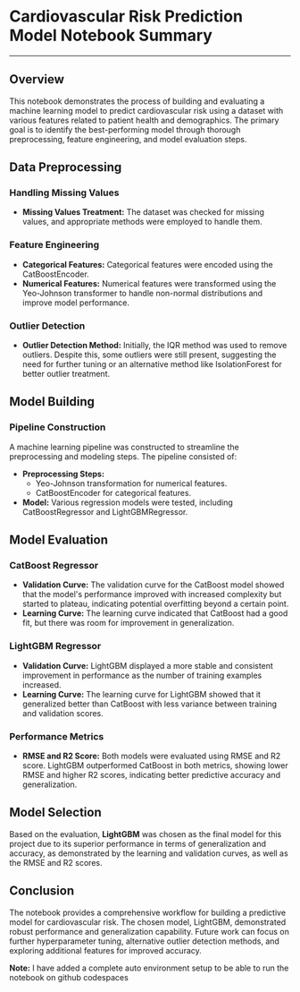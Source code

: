 # Cardiovascular Risk Prediction Model Notebook Summary

---

## Overview

This notebook demonstrates the process of building and evaluating a machine learning model to predict cardiovascular risk using a dataset with various features related to patient health and demographics. The primary goal is to identify the best-performing model through thorough preprocessing, feature engineering, and model evaluation steps.

## Data Preprocessing

### Handling Missing Values
- **Missing Values Treatment:** The dataset was checked for missing values, and appropriate methods were employed to handle them.

### Feature Engineering
- **Categorical Features:** Categorical features were encoded using the CatBoostEncoder.
- **Numerical Features:** Numerical features were transformed using the Yeo-Johnson transformer to handle non-normal distributions and improve model performance.

### Outlier Detection
- **Outlier Detection Method:** Initially, the IQR method was used to remove outliers. Despite this, some outliers were still present, suggesting the need for further tuning or an alternative method like IsolationForest for better outlier treatment.

## Model Building

### Pipeline Construction
A machine learning pipeline was constructed to streamline the preprocessing and modeling steps. The pipeline consisted of:
- **Preprocessing Steps:**
  - Yeo-Johnson transformation for numerical features.
  - CatBoostEncoder for categorical features.
- **Model:** Various regression models were tested, including CatBoostRegressor and LightGBMRegressor.

## Model Evaluation

### CatBoost Regressor
- **Validation Curve:** The validation curve for the CatBoost model showed that the model's performance improved with increased complexity but started to plateau, indicating potential overfitting beyond a certain point.
- **Learning Curve:** The learning curve indicated that CatBoost had a good fit, but there was room for improvement in generalization.

### LightGBM Regressor
- **Validation Curve:** LightGBM displayed a more stable and consistent improvement in performance as the number of training examples increased.
- **Learning Curve:** The learning curve for LightGBM showed that it generalized better than CatBoost with less variance between training and validation scores.

### Performance Metrics
- **RMSE and R2 Score:** Both models were evaluated using RMSE and R2 score. LightGBM outperformed CatBoost in both metrics, showing lower RMSE and higher R2 scores, indicating better predictive accuracy and generalization.

## Model Selection
Based on the evaluation, **LightGBM** was chosen as the final model for this project due to its superior performance in terms of generalization and accuracy, as demonstrated by the learning and validation curves, as well as the RMSE and R2 scores.

## Conclusion
The notebook provides a comprehensive workflow for building a predictive model for cardiovascular risk. The chosen model, LightGBM, demonstrated robust performance and generalization capability. Future work can focus on further hyperparameter tuning, alternative outlier detection methods, and exploring additional features for improved accuracy.

**Note:** I have added a complete auto environment setup to be able to run the notebook on github codespaces